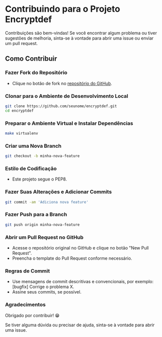 # Contribuindo para o Projeto Encryptdef

Contribuições são bem-vindas! Se você encontrar algum problema ou tiver sugestões de melhoria, sinta-se à vontade para abrir uma issue ou enviar um pull request.

## Como Contribuir

### Fazer Fork do Repositório

- Clique no botão de fork no [repositório do GitHub](https://github.com/AyslanBatista/encryptdef).

### Clonar para o Ambiente de Desenvolvimento Local

```bash
git clone https://github.com/seunome/encryptdef.git
cd encryptdef
```

### Preparar o Ambiente Virtual e Instalar Dependências
```bash
make virtualenv
```

### Criar uma Nova Branch
```bash
git checkout -b minha-nova-feature
```

### Estilo de Codificação
- Este projeto segue o PEP8.

### Fazer Suas Alterações e Adicionar Commits
```bash
git commit -am 'Adiciona nova feature'
```

### Fazer Push para a Branch
```bash
git push origin minha-nova-feature
```

### Abrir um Pull Request no GitHub
- Acesse o repositório original no GitHub e clique no botão "New Pull Request".
- Preencha o template do Pull Request conforme necessário.

### Regras de Commit
- Use mensagens de commit descritivas e convencionais, por exemplo: [bugfix] Corrige o problema X.
- Assine seus commits, se possível.

### Agradecimentos
Obrigado por contribuir! 😁

Se tiver alguma dúvida ou precisar de ajuda, sinta-se à vontade para abrir uma issue.
